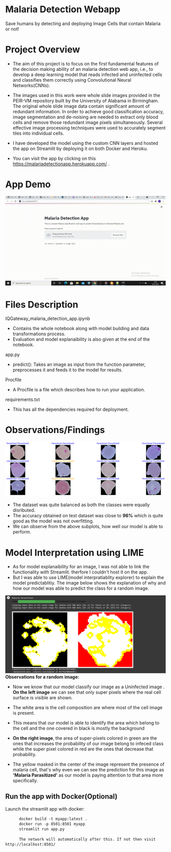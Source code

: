 # Malaria Detection Webapp

Save humans by detecting and deploying Image Cells that contain Malaria or not!

# Project Overview

- The aim of this project is to focus on the first fundamental features of the decision making ability of an malaria detection web app, i.e., to develop a
deep learning model that reads infected and uninfected cells and classifies them correctly using Convolutional Neural Networks(CNNs).

- The images used in this work were whole slide images provided in the PEIR-VM repository built by the University of Alabama in Birmingham. The original whole slide image data contain significant amount of redundant information. In order to achieve good classification accuracy, image segmentation and de-noising are needed to extract only blood cells and remove those redundant image pixels simultaneously.
Several effective image processing techniques were used to accurately segment tiles into individual cells.

- I have developed the model using the custom CNN layers and hosted the app on Streamlit by deploying it on both Docker and Heroku.
- You can visit the app by clicking on this https://malariadetectionapp.herokuapp.com/ .
# App Demo

![Malaria Detection Webapp](https://github.com/akhilkapil/Malaria_Detection_Webapp/blob/main/Images%20and%20Gifs/demo_gif.gif)

# Files Description

IQGateway_malaria_detection_app.ipynb
- Contains the whole notebook along with model building and data transformations process.
- Evaluation and model explanaibility is also given at the end of the notebook.

app.py
- predict(): Takes an image as input from the function parameter, preprocesses it and feeds it to the model for results.

Procfile
- A Procfile is a file which describes how to run your application.

requirements.txt
- This has all the dependencies required for deployment.


# Observations/Findings 
![Misclassified Images](https://github.com/akhilkapil/Malaria_Detection_Webapp/blob/main/Images%20and%20Gifs/misclassification%20image.png)

- The dataset was quite balanced as both the classes were equally disributed.
- The accuracy obtained on test dataset was close to __96%__ which is quite good as the model was not overfitting.
- We can observe from the above subplots, how well our model is able to perform.

# Model Interpretation using LIME
- As for model explanaibility for an image, I was not able to link the functionality with Streamlit. therfore I couldn't host it on the app. 
- But I was able to use LIME(model interpratiablity explorer) to explain the model predictablitiy. The image below shows the explanation of why and how our model was able to predict the class for a random image. 

![Explian Prediction](https://github.com/akhilkapil/Malaria_Detection_Webapp/blob/main/Images%20and%20Gifs/LIME_image.PNG)
__Observations for a random image:__
- Now we know that our model classify our image as a Uninfected image
. __On the left image__ we can see that only super pixels where the real cell surface is visible are shown. 
- The white area is the cell composition are where most of the cell image is present.

- This means that our model is able to identify the area which belong to the cell and the one covered in black is mostly the background


- __On the right image__, the area of super-pixels colored in green are the ones that increases the probability of our image belong to infeced class while the super pixel colored in red are the ones that decrease that probability. 
- The yellow masked in the center of the image represent the presence of malaria cell, that's why even we can see the prediction for this image as __'Malaria Parasitized'__ as our model is paying attention to that area more specifically.

## Run the app with Docker(Optional)

Launch the streamlit app with docker:<br/>
         
          docker build -t myapp:latest .
          docker run -p 8501:8501 myapp
          streamlit run app.py
          
          The network will automatically after this. If not then visit http://localhost:8501/ 


